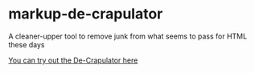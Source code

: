 # markup-de-crapulator

A cleaner-upper tool to remove junk from what seems to pass for HTML these days

[You can try out the De-Crapulator here](https://lloydi.com/a11y-tools/markup-de-crapulator/index.html)
